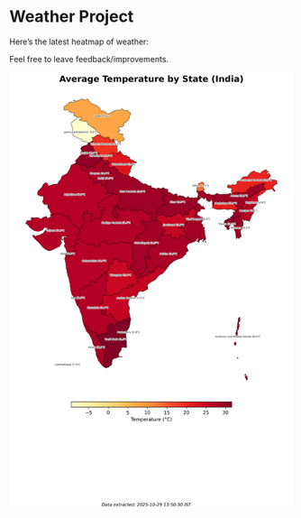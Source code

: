# Weather Project

Here’s the latest heatmap of weather:

Feel free to leave feedback/improvements.

![India Heatmap](docs/assets/india_heatmap.png?v=01CE50)
